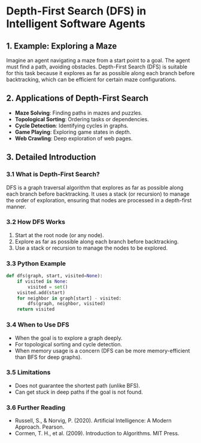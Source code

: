 # Depth-First Search (DFS) in Intelligent Software Agents

## 1. Example: Exploring a Maze

Imagine an agent navigating a maze from a start point to a goal. The agent must find a path, avoiding obstacles. Depth-First Search (DFS) is suitable for this task because it explores as far as possible along each branch before backtracking, which can be efficient for certain maze configurations.

## 2. Applications of Depth-First Search

- **Maze Solving**: Finding paths in mazes and puzzles.
- **Topological Sorting**: Ordering tasks or dependencies.
- **Cycle Detection**: Identifying cycles in graphs.
- **Game Playing**: Exploring game states in depth.
- **Web Crawling**: Deep exploration of web pages.

## 3. Detailed Introduction

### 3.1 What is Depth-First Search?

DFS is a graph traversal algorithm that explores as far as possible along each branch before backtracking. It uses a stack (or recursion) to manage the order of exploration, ensuring that nodes are processed in a depth-first manner.

### 3.2 How DFS Works

1. Start at the root node (or any node).
2. Explore as far as possible along each branch before backtracking.
3. Use a stack or recursion to manage the nodes to be explored.

### 3.3 Python Example

```python
def dfs(graph, start, visited=None):
    if visited is None:
        visited = set()
    visited.add(start)
    for neighbor in graph[start] - visited:
        dfs(graph, neighbor, visited)
    return visited
```

### 3.4 When to Use DFS

- When the goal is to explore a graph deeply.
- For topological sorting and cycle detection.
- When memory usage is a concern (DFS can be more memory-efficient than BFS for deep graphs).

### 3.5 Limitations

- Does not guarantee the shortest path (unlike BFS).
- Can get stuck in deep paths if the goal is not found.

### 3.6 Further Reading

- Russell, S., & Norvig, P. (2020). Artificial Intelligence: A Modern Approach. Pearson.
- Cormen, T. H., et al. (2009). Introduction to Algorithms. MIT Press. 